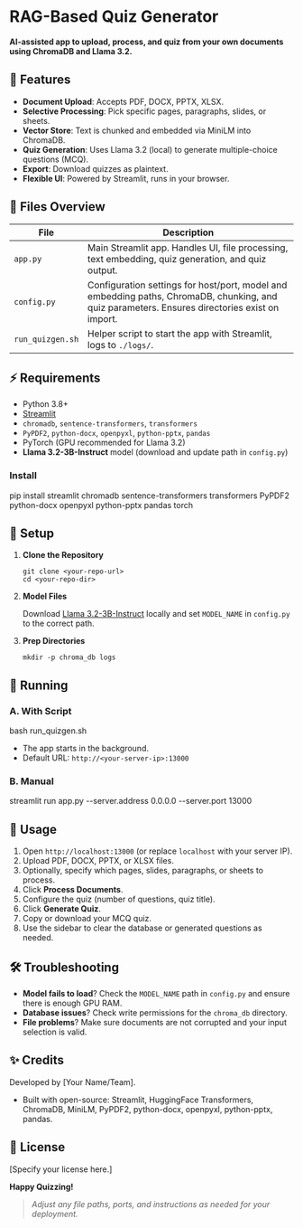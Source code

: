 # RAG-Based Quiz Generator

**AI-assisted app to upload, process, and quiz from your own documents using ChromaDB and Llama 3.2.**

## 🚦 Features

- **Document Upload**: Accepts PDF, DOCX, PPTX, XLSX.
- **Selective Processing**: Pick specific pages, paragraphs, slides, or sheets.
- **Vector Store**: Text is chunked and embedded via MiniLM into ChromaDB.
- **Quiz Generation**: Uses Llama 3.2 (local) to generate multiple-choice questions (MCQ).
- **Export**: Download quizzes as plaintext.
- **Flexible UI**: Powered by Streamlit, runs in your browser.

## 📁 Files Overview

| File             | Description                                                                                                         |
|------------------|---------------------------------------------------------------------------------------------------------------------|
| `app.py`         | Main Streamlit app. Handles UI, file processing, text embedding, quiz generation, and quiz output.                   |
| `config.py`      | Configuration settings for host/port, model and embedding paths, ChromaDB, chunking, and quiz parameters. Ensures directories exist on import. |
| `run_quizgen.sh` | Helper script to start the app with Streamlit, logs to `./logs/`.                                                   |

## ⚡ Requirements

- Python 3.8+
- [Streamlit](https://streamlit.io/)
- `chromadb`, `sentence-transformers`, `transformers`
- `PyPDF2`, `python-docx`, `openpyxl`, `python-pptx`, `pandas`
- PyTorch (GPU recommended for Llama 3.2)
- **Llama 3.2-3B-Instruct** model (download and update path in `config.py`)

### Install

pip install streamlit chromadb sentence-transformers transformers PyPDF2 python-docx openpyxl python-pptx pandas torch


## 🚀 Setup

1. **Clone the Repository**

    ```
    git clone <your-repo-url>
    cd <your-repo-dir>
    ```

2. **Model Files**

    Download [Llama 3.2-3B-Instruct](https://huggingface.co/meta-llama/Llama-3.2-3B-Instruct) locally and set `MODEL_NAME` in `config.py` to the correct path.

3. **Prep Directories**

    ```
    mkdir -p chroma_db logs
    ```

## 🏃 Running

### A. With Script

bash run_quizgen.sh

- The app starts in the background.
- Default URL: `http://<your-server-ip>:13000`

### B. Manual

streamlit run app.py --server.address 0.0.0.0 --server.port 13000


## 📝 Usage

1. Open `http://localhost:13000` (or replace `localhost` with your server IP).
2. Upload PDF, DOCX, PPTX, or XLSX files.
3. Optionally, specify which pages, slides, paragraphs, or sheets to process.
4. Click **Process Documents**.
5. Configure the quiz (number of questions, quiz title).
6. Click **Generate Quiz**.
7. Copy or download your MCQ quiz.
8. Use the sidebar to clear the database or generated questions as needed.

## 🛠️ Troubleshooting

- **Model fails to load**? Check the `MODEL_NAME` path in `config.py` and ensure there is enough GPU RAM.
- **Database issues**? Check write permissions for the `chroma_db` directory.
- **File problems**? Make sure documents are not corrupted and your input selection is valid.

## ✨ Credits

Developed by [Your Name/Team].

- Built with open-source: Streamlit, HuggingFace Transformers, ChromaDB, MiniLM, PyPDF2, python-docx, openpyxl, python-pptx, pandas.

## 📄 License

[Specify your license here.]

**Happy Quizzing!**

> _Adjust any file paths, ports, and instructions as needed for your deployment._
